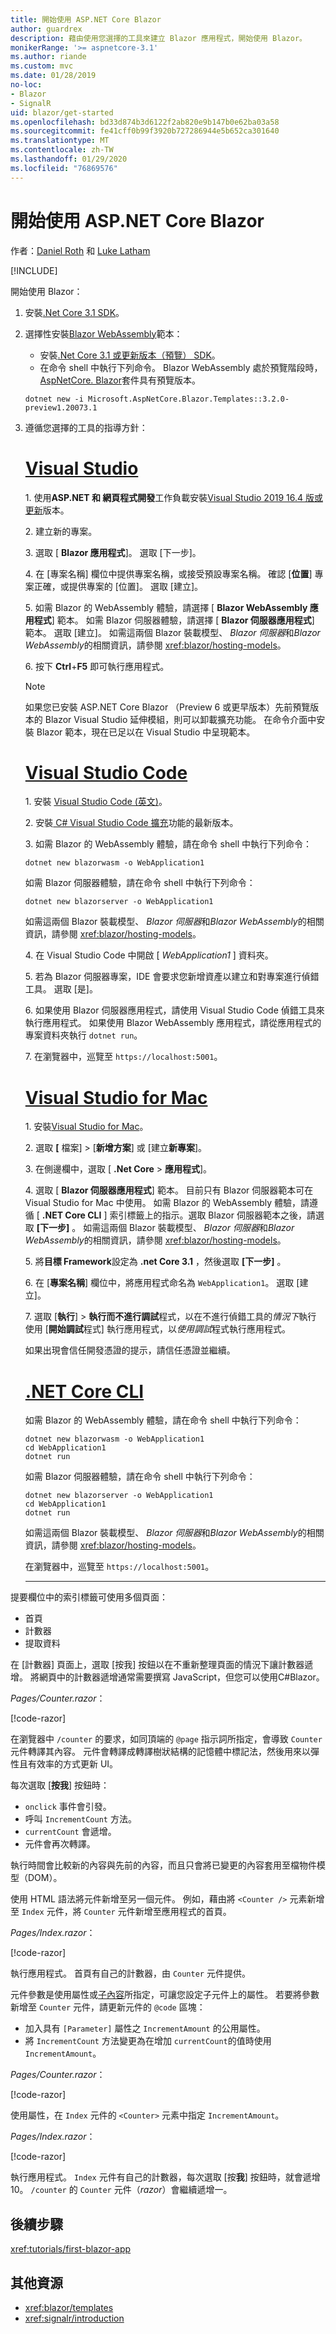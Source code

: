 ```yaml
---
title: 開始使用 ASP.NET Core Blazor
author: guardrex
description: 藉由使用您選擇的工具來建立 Blazor 應用程式，開始使用 Blazor。
monikerRange: '>= aspnetcore-3.1'
ms.author: riande
ms.custom: mvc
ms.date: 01/28/2019
no-loc:
- Blazor
- SignalR
uid: blazor/get-started
ms.openlocfilehash: bd33d874b3d6122f2ab820e9b147b0e62ba03a58
ms.sourcegitcommit: fe41cff0b99f3920b727286944e5b652ca301640
ms.translationtype: MT
ms.contentlocale: zh-TW
ms.lasthandoff: 01/29/2020
ms.locfileid: "76869576"
---
```

# <a name="get-started-with-aspnet-core-blazor"></a>開始使用 ASP.NET Core Blazor

作者：[Daniel Roth](https://github.com/danroth27) 和 [Luke Latham](https://github.com/guardrex)

[!INCLUDE[](~/includes/blazorwasm-preview-notice.md)]

開始使用 Blazor：

1. 安裝[.Net Core 3.1 SDK](https://dotnet.microsoft.com/download/dotnet-core/3.1)。

1. 選擇性安裝[Blazor WebAssembly](xref:blazor/hosting-models#blazor-webassembly)範本：
   * 安裝[.Net Core 3.1 或更新版本（預覽） SDK](https://dotnet.microsoft.com/download/dotnet-core/3.1)。
   * 在命令 shell 中執行下列命令。 Blazor WebAssembly 處於預覽階段時， [AspNetCore. Blazor](https://www.nuget.org/packages/Microsoft.AspNetCore.Blazor.Templates/)套件具有預覽版本。

   ```dotnetcli
   dotnet new -i Microsoft.AspNetCore.Blazor.Templates::3.2.0-preview1.20073.1
   ```

1. 遵循您選擇的工具的指導方針：

   # <a name="visual-studiotabvisual-studio"></a>[Visual Studio](#tab/visual-studio)

   1\. 使用**ASP.NET 和 網頁程式開發**工作負載安裝[Visual Studio 2019 16.4 版或更新](https://visualstudio.microsoft.com/vs/preview/)版本。

   2\. 建立新的專案。

   3\. 選取 [ **Blazor 應用程式**]。 選取 [下一步]。

   4\. 在 [專案名稱] 欄位中提供專案名稱，或接受預設專案名稱。 確認 [**位置**] 專案正確，或提供專案的 [位置]。 選取 [建立]。

   5\. 如需 Blazor 的 WebAssembly 體驗，請選擇 [ **Blazor WebAssembly 應用程式**] 範本。 如需 Blazor 伺服器體驗，請選擇 [ **Blazor 伺服器應用程式**] 範本。 選取 [建立]。 如需這兩個 Blazor 裝載模型、 *Blazor 伺服器*和*Blazor WebAssembly*的相關資訊，請參閱 <xref:blazor/hosting-models>。

   6\. 按下 **Ctrl**+**F5** 即可執行應用程式。

   > [!NOTE]
   > 如果您已安裝 ASP.NET Core Blazor （Preview 6 或更早版本）先前預覽版本的 Blazor Visual Studio 延伸模組，則可以卸載擴充功能。 在命令介面中安裝 Blazor 範本，現在已足以在 Visual Studio 中呈現範本。

   # <a name="visual-studio-codetabvisual-studio-code"></a>[Visual Studio Code](#tab/visual-studio-code)

   1\. 安裝 [Visual Studio Code (英文)](https://code.visualstudio.com/)。

   2\. 安裝[ C# Visual Studio Code 擴充](https://marketplace.visualstudio.com/items?itemName=ms-vscode.csharp)功能的最新版本。

   3\. 如需 Blazor 的 WebAssembly 體驗，請在命令 shell 中執行下列命令：

      ```dotnetcli
      dotnet new blazorwasm -o WebApplication1
      ```

      如需 Blazor 伺服器體驗，請在命令 shell 中執行下列命令：

      ```dotnetcli
      dotnet new blazorserver -o WebApplication1
      ```

      如需這兩個 Blazor 裝載模型、 *Blazor 伺服器*和*Blazor WebAssembly*的相關資訊，請參閱 <xref:blazor/hosting-models>。

   4\. 在 Visual Studio Code 中開啟 [ *WebApplication1* ] 資料夾。

   5\. 若為 Blazor 伺服器專案，IDE 會要求您新增資產以建立和對專案進行偵錯工具。 選取 [是]。

   6\. 如果使用 Blazor 伺服器應用程式，請使用 Visual Studio Code 偵錯工具來執行應用程式。 如果使用 Blazor WebAssembly 應用程式，請從應用程式的專案資料夾執行 `dotnet run`。

   7\. 在瀏覽器中，巡覽至 `https://localhost:5001`。

   # <a name="visual-studio-for-mactabvisual-studio-mac"></a>[Visual Studio for Mac](#tab/visual-studio-mac)

   1\. 安裝[Visual Studio for Mac](https://visualstudio.microsoft.com/vs/mac/)。

   2\. 選取 **[** 檔案] > [**新增方案**] 或 [建立**新專案**]。

   3\. 在側邊欄中，選取 [ **.Net Core** > **應用程式**]。

   4\. 選取 [ **Blazor 伺服器應用程式**] 範本。 目前只有 Blazor 伺服器範本可在 Visual Studio for Mac 中使用。 如需 Blazor 的 WebAssembly 體驗，請遵循 [ **.NET Core CLI** ] 索引標籤上的指示。選取 Blazor 伺服器範本之後，請選取 **[下一步]** 。 如需這兩個 Blazor 裝載模型、 *Blazor 伺服器*和*Blazor WebAssembly*的相關資訊，請參閱 <xref:blazor/hosting-models>。

   <!-- For a Blazor WebAssembly experience, select the **Blazor WebAssembly App** template. Select **Next**. -->

   5\. 將**目標 Framework**設定為 **.net Core 3.1** ，然後選取 **[下一步]** 。

   6\. 在 [**專案名稱**] 欄位中，將應用程式命名為 `WebApplication1`。 選取 [建立]。

   7\. 選取 [**執行**] > **執行而不進行調試**程式，以在不進行偵錯工具的*情況下*執行 使用 [**開始調試**程式] 執行應用程式，以*使用調試*程式執行應用程式。

   如果出現會信任開發憑證的提示，請信任憑證並繼續。

   # <a name="net-core-clitabnetcore-cli"></a>[.NET Core CLI](#tab/netcore-cli/)

   如需 Blazor 的 WebAssembly 體驗，請在命令 shell 中執行下列命令：

   ```dotnetcli
   dotnet new blazorwasm -o WebApplication1
   cd WebApplication1
   dotnet run
   ```

   如需 Blazor 伺服器體驗，請在命令 shell 中執行下列命令：

   ```dotnetcli
   dotnet new blazorserver -o WebApplication1
   cd WebApplication1
   dotnet run
   ```

   如需這兩個 Blazor 裝載模型、 *Blazor 伺服器*和*Blazor WebAssembly*的相關資訊，請參閱 <xref:blazor/hosting-models>。

   在瀏覽器中，巡覽至 `https://localhost:5001`。

   ---

提要欄位中的索引標籤可使用多個頁面：

* 首頁
* 計數器
* 提取資料

在 [計數器] 頁面上，選取 [按我] 按鈕以在不重新整理頁面的情況下讓計數器遞增。 將網頁中的計數器遞增通常需要撰寫 JavaScript，但您可以使用C#Blazor。

*Pages/Counter.razor*：

[!code-razor[](get-started/samples_snapshot/3.x/Counter1.razor?highlight=7,12-15)]

在瀏覽器中 `/counter` 的要求，如同頂端的 `@page` 指示詞所指定，會導致 `Counter` 元件轉譯其內容。 元件會轉譯成轉譯樹狀結構的記憶體中標記法，然後用來以彈性且有效率的方式更新 UI。

每次選取 [**按我**] 按鈕時：

* `onclick` 事件會引發。
* 呼叫 `IncrementCount` 方法。
* `currentCount` 會遞增。
* 元件會再次轉譯。

執行時間會比較新的內容與先前的內容，而且只會將已變更的內容套用至檔物件模型（DOM）。

使用 HTML 語法將元件新增至另一個元件。 例如，藉由將 `<Counter />` 元素新增至 `Index` 元件，將 `Counter` 元件新增至應用程式的首頁。

*Pages/Index.razor*：

[!code-razor[](get-started/samples_snapshot/3.x/Index1.razor?highlight=7)]

執行應用程式。 首頁有自己的計數器，由 `Counter` 元件提供。

元件參數是使用屬性或[子內容](xref:blazor/components#child-content)所指定，可讓您設定子元件上的屬性。 若要將參數新增至 `Counter` 元件，請更新元件的 `@code` 區塊：

* 加入具有 `[Parameter]` 屬性之 `IncrementAmount` 的公用屬性。
* 將 `IncrementCount` 方法變更為在增加 `currentCount`的值時使用 `IncrementAmount`。

*Pages/Counter.razor*：

[!code-razor[](get-started/samples_snapshot/3.x/Counter2.razor?highlight=12-13,17)]

使用屬性，在 `Index` 元件的 `<Counter>` 元素中指定 `IncrementAmount`。

*Pages/Index.razor*：

[!code-razor[](get-started/samples_snapshot/3.x/Index2.razor?highlight=7)]

執行應用程式。 `Index` 元件有自己的計數器，每次選取 [按**我**] 按鈕時，就會遞增10。 `/counter` 的 `Counter` 元件（*razor*）會繼續遞增一。

## <a name="next-steps"></a>後續步驟

<xref:tutorials/first-blazor-app>

## <a name="additional-resources"></a>其他資源

* <xref:blazor/templates>
* <xref:signalr/introduction>
